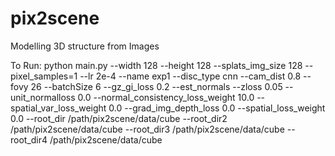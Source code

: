 # pix2scene
Modelling 3D structure from Images

To Run:
python main.py --width 128 --height 128 --splats_img_size 128 --pixel_samples=1 --lr 2e-4 --name exp1 --disc_type cnn --cam_dist 0.8 --fovy 26 --batchSize 6   --gz_gi_loss 0.2 --est_normals --zloss 0.05  --unit_normalloss 0.0 --normal_consistency_loss_weight 10.0 --spatial_var_loss_weight 0.0 --grad_img_depth_loss 0.0 --spatial_loss_weight 0.0 --root_dir /path/pix2scene/data/cube --root_dir2 /path/pix2scene/data/cube --root_dir3 /path/pix2scene/data/cube --root_dir4 /path/pix2scene/data/cube
